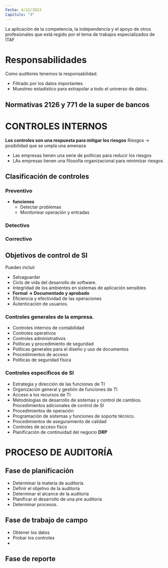 ```yaml
---
Fecha: 4/12/2023
Capítulo: "3"
---
```

La aplicación de la competencia, la independencia y el apoyo de otros profesionales que está regido por el tema de trabajos especializados de ITAF
# Responsabilidades
Como auditores tenemos la responsabilidad.
- Filtrado por los datos importantes
- Muestreo estadístico para extrapolar a todo el universo de datos.
## Normativas 2126 y 771 de la super de bancos
# CONTROLES INTERNOS
**Los controles son una respuesta para mitigar los riesgos**
Riesgos $\rightarrow$ posibilidad que se umpla una amenaza
- Las empresas tienen una serie de políticas para reducir los riesgos
- LAs empresas tienen una filosofía organizacional para minimizar riesgos
## Clasificación de controles
### Preventivo
- **funciones**
	- Detectar problemas
	- Monitoriear operación y entradas
### Detectivo

### Correctivo

## Objetivos de control de SI
Pueden incluir
- Salvaguardar
- Ciclo de vida del desarrollo de software.
- Integridad de los ambientes en sistemas de aplicación sensibles
- **Formal $\rightarrow$ Documentado y aprobado**
- Eficiencia y efectividad de las operaciones
- Autenticación de usuarios.
### Controles generales de la empresa.
- Controles internos de contabilidad
- Controles operativos
- Controles administrativos
- Políticas y procedimiento de seguridad
- Políticas generales para el diseño y uso de documentos
- Procedimientos de acceso
- Políticas de seguridad física
### Controles específicos de SI
- Estrategia y dirección de las funciones de TI
- Organización general y gestión de funciones de TI
- Acceso a los recursos de TI
- Metodologías de desarrollo de sistemas y control de cambios.
Procedimientos adicionales de control de SI
- Procedimientos de operación
- Programación de sistemas y funciones de soporte técnico.
- Procedimientos de aseguramiento de calidad
- Controles de acceso físco
- Planificación de continuidad del negocio **DRP**
# PROCESO DE AUDITORÍA
## Fase de planificación
- Determinar la materia de auditoría.
- Definir el objetivo de la auditoría
- Determinar el alcance de la auditoría
- Planificar el desarrollo de una pre auditoría
- Determinar procesos.
## Fase de trabajo de campo
- Obtener los datos
- Probar los controles
- 
## Fase de reporte